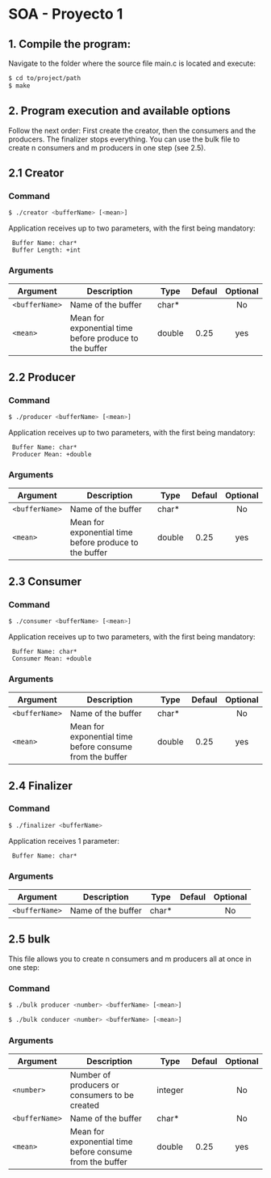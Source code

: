 # SOA - Proyecto 1

## 1. Compile the program:
Navigate to the folder where the source file main.c is located and execute:

```bash
$ cd to/project/path
$ make
```

## 2. Program execution and available options

Follow the next order: First create the creator, then the consumers and the producers. The finalizer stops everything.
You can use the bulk file to create n consumers and m producers in one step (see 2.5).

## 2.1 Creator

### Command

```bash
$ ./creator <bufferName> [<mean>]
```

Application receives up to two parameters, with the first being mandatory:

	 Buffer Name: char*
	 Buffer Length: +int

### Arguments

| Argument                      | Description           | Type      | Defaul    | Optional  |
| ------------------------------|-----------------------|-----------|:---------:|:---------:|
| `<bufferName>`      | Name of the buffer  | char*    |           | No        |
| `<mean>`      | Mean for exponential time before produce to the buffer  | double   |       0.25        | yes        |



## 2.2 Producer

### Command

```bash
$ ./producer <bufferName> [<mean>]
```

Application receives up to two parameters, with the first being mandatory:

	 Buffer Name: char*
	 Producer Mean: +double

### Arguments

| Argument                      | Description           | Type      | Defaul    | Optional  |
| ------------------------------|-----------------------|-----------|:---------:|:---------:|
| `<bufferName>`      | Name of the buffer  | char*    |           | No        |
| `<mean>`      | Mean for exponential time before produce to the buffer  |  double |       0.25        | yes        |


## 2.3 Consumer

### Command

```bash
$ ./consumer <bufferName> [<mean>]
```

Application receives up to two parameters, with the first being mandatory:

	 Buffer Name: char*
	 Consumer Mean: +double

### Arguments

| Argument                      | Description           | Type      | Defaul    | Optional  |
| ------------------------------|-----------------------|-----------|:---------:|:---------:|
| `<bufferName>`      | Name of the buffer  | char*    |           | No        |
| `<mean>`      | Mean for exponential time before consume from the buffer  | double  |       0.25        | yes        |


## 2.4 Finalizer

### Command

```bash
$ ./finalizer <bufferName> 
```

Application receives 1 parameter:

	 Buffer Name: char*

### Arguments

| Argument                      | Description           | Type      | Defaul    | Optional  |
| ------------------------------|-----------------------|-----------|:---------:|:---------:|
| `<bufferName>`      | Name of the buffer  | char*    |           | No        |


## 2.5 bulk
This file allows you to create n consumers and m producers all at once in one step:

### Command

```bash
$ ./bulk producer <number> <bufferName> [<mean>]
```

```bash
$ ./bulk conducer <number> <bufferName> [<mean>]
```

### Arguments

| Argument                      | Description           | Type      | Defaul    | Optional  |
| ------------------------------|-----------------------|-----------|:---------:|:---------:|
| `<number>`      | Number of producers or consumers to be created | integer    |           | No        |
| `<bufferName>`      | Name of the buffer  | char*    |           | No        |
| `<mean>`      | Mean for exponential time before consume from the buffer  | double  |       0.25        | yes        |